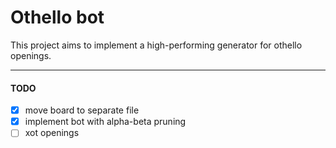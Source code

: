 
# Othello bot

This project aims to implement a high-performing generator for othello openings.

---

#### TODO
- [x] move board to separate file
- [x] implement bot with alpha-beta pruning
- [ ] xot openings
